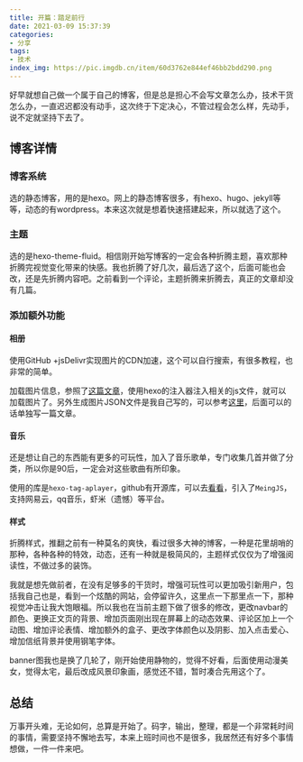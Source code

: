 ```yaml
---
title: 开篇：踏足前行
date: 2021-03-09 15:37:39
categories:
- 分享
tags:
- 技术
index_img: https://pic.imgdb.cn/item/60d3762e844ef46bb2bdd290.png
---
```

好早就想自己做一个属于自己的博客，但是总是担心不会写文章怎么办，技术干货怎么办，一直迟迟都没有动手，这次终于下定决心，不管过程会怎么样，先动手，说不定就坚持下去了。
## 博客详情
### 博客系统
选的静态博客，用的是hexo。网上的静态博客很多，有hexo、hugo、jekyll等等，动态的有wordpress。本来这次就是想着快速搭建起来，所以就选了这个。
### 主题
选的是hexo-theme-fluid。相信刚开始写博客的一定会各种折腾主题，喜欢那种折腾完视觉变化带来的快感。我也折腾了好几次，最后选了这个，后面可能也会改，还是先折腾内容吧。之前看到一个评论，主题折腾来折腾去，真正的文章却没有几篇。
### 添加额外功能
#### 相册
使用GitHub +jsDelivr实现图片的CDN加速，这个可以自行搜索，有很多教程，也非常的简单。

加载图片信息，参照了[这篇文章](https://www.aigisss.com/blog/posts/798ba833.html)，使用hexo的注入器注入相关的js文件，就可以加载图片了。另外生成图片JSON文件是我自己写的，可以参考[这里](https://github.com/ddshiyu/zredImage)，后面可以的话单独写一篇文章。

#### 音乐
还是想让自己的东西能有更多的可玩性，加入了音乐歌单，专门收集几首并做了分类，所以你是90后，一定会对这些歌曲有所印象。

使用的库是`hexo-tag-aplayer`，github有开源库，可以去[看看](https://github.com/MoePlayer/hexo-tag-aplayer)，引入了`MeingJS`，支持网易云，qq音乐，虾米（遗憾）等平台。

#### 样式
折腾样式，推翻之前有一种莫名的爽快，看过很多大神的博客，一种是花里胡哨的那种，各种各种的特效，动态，还有一种就是极简风的，主题样式仅仅为了增强阅读性，不做过多的装饰。

我就是想先做前者，在没有足够多的干货时，增强可玩性可以更加吸引新用户，包括我自己也是，看到一个炫酷的网站，会停留许久，这里点一下那里点一下，那种视觉冲击让我大饱眼福。所以我也在当前主题下做了很多的修改，更改navbar的颜色、更换正文页的背景、增加页面刚出现在屏幕上的动态效果、评论区加上一个动图、增加评论表情、增加额外的盒子、更改字体颜色以及阴影、加入点击爱心、增加信纸背景并使用钢笔字体。

banner图我也是换了几轮了，刚开始使用静物的，觉得不好看，后面使用动漫美女，觉得太宅，最后改成风景印象画，感觉还不错，暂时凑合先用这个了。

## 总结
万事开头难，无论如何，总算是开始了。码字，输出，整理，都是一个非常耗时间的事情，需要坚持不懈地去写，本来上班时间也不是很多，我居然还有好多个事情想做，一件一件来吧。
